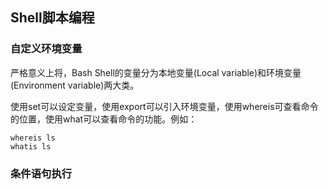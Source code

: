 ## Shell脚本编程

### 自定义环境变量

严格意义上将，Bash Shell的变量分为本地变量(Local variable)和环境变量(Environment variable)两大类。

使用set可以设定变量，使用export可以引入环境变量，使用whereis可查看命令的位置，使用what可以查看命令的功能。例如：

```
whereis ls
whatis ls
```

### 条件语句执行
